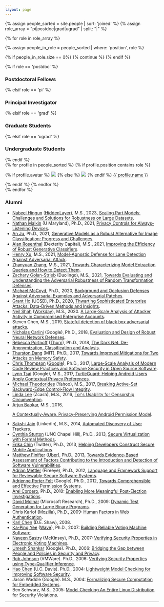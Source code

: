 ```yaml
---
layout: page
---
```


{% assign people_sorted = site.people | sort: 'joined' %}
{% assign role_array = "pi|postdoc|grad|ugrad" | split: "|" %}

{% for role in role_array %}

{% assign people_in_role = people_sorted | where: 'position', role %}

<!-- Skip section if there's nobody -->
{% if people_in_role.size == 0%}
  {% continue %}
{% endif %}

<div class="pos_header">
{% if role == 'postdoc' %}
<h3>Postdoctoral Fellows</h3>
{% elsif role == 'pi' %}
<h3>Principal Investigator</h3>
{% elsif role == 'grad' %}
<h3>Graduate Students</h3>
{% elsif role == 'ugrad' %}
<h3>Undergraduate Students</h3>
{% endif %}
</div>

<div class="content list people">
  {% for profile in people_sorted %}
    {% if profile.position contains role %}
      <div class="list-item-people">
        <p class="list-post-title">
          {% if profile.avatar %}
            <a href="{{ site.baseurl }}{{ profile.url }}"><img class="profile-thumbnail" src="{{site.baseurl}}/images/people/{{profile.avatar}}"></a>
          {% else %}
            <a href="{{ site.baseurl }}{{ profile.url }}"><img class="profile-thumbnail" src="{{site.baseurl}}/images/people/missing_profile.png"></a>
          {% endif %}
          <a class="name" href="{{ site.baseurl }}{{ profile.url }}">{{ profile.name }}</a>
        </p>
      </div>    
    {% endif %}
    {% endfor %}
</div>
{% endfor %}

<h3>Alumni</h3>

<ul>
<li><a href="https://www.linkedin.com/in/nabeel-hingun-044a40198">Nabeel Hingun</a> (<a href="https://hiddenlayer.com/">HiddenLayer</a>),
M.S., 2023,
<a href="https://www2.eecs.berkeley.edu/Pubs/TechRpts/2023/EECS-2023-153.html">Scaling Part Models: Challenges and Solutions for Robustness on Large Datasets</a>.
<li><a href="https://www.nathanmalkin.com/">Nathan Malkin</a> (U Maryland), Ph.D., 2021,
<a href="https://www2.eecs.berkeley.edu/Pubs/TechRpts/2022/EECS-2022-249.html">Privacy Controls for Always-Listening Devices</a>.
<li><a href="https://www.linkedin.com/in/an-ju-phd/">An Ju</a>, Ph.D., 2021,
<a href="https://www2.eecs.berkeley.edu/Pubs/TechRpts/2021/EECS-2021-47.html">Generative Models as a Robust Alternative for Image Classification: Progress and Challenges</a>.
<li><a href="https://www.linkedin.com/in/alan-rosenthal-37767614a/">Alan Rosenthal</a> (Dexterity Capital), M.S., 2021,
<a href="https://www2.eecs.berkeley.edu/Pubs/TechRpts/2021/EECS-2021-68.html">Improving the Efficiency of Robust Generative Classifiers</a>.
<li><a href="https://henryzxu.com/">Henry Xu</a>, M.S., 2021,
<a href="https://www2.eecs.berkeley.edu/Pubs/TechRpts/2021/EECS-2021-105.html">Model-Agnostic Defense for Lane Detection Against Adversarial Attack</a>.
<li><a href="https://www.linkedin.com/in/zhanyuan-zhang/">Zhanyuan Zhang</a>, M.S., 2021,
<a href="https://www2.eecs.berkeley.edu/Pubs/TechRpts/2021/EECS-2021-126.html">Towards Characterizing Model Extraction Queries and How to Detect Them</a>.
<li><a href="https://www.linkedin.com/in/zachary-golan-strieb-386b8a9b/">Zachary Golan-Strieb</a> (Duolingo), M.S., 2021,
<a href="https://www2.eecs.berkeley.edu/Pubs/TechRpts/2021/EECS-2021-241.html">Towards Evaluating and Understanding the Adversarial Robustness of Random Transformation Defenses</a>.
<li><a href="https://www.linkedin.com/in/michael-mccoyd/">Michael McCoyd</a>, Ph.D., 2020,
<a href="https://www2.eecs.berkeley.edu/Pubs/TechRpts/2020/EECS-2020-170.html">Background and Occlusion Defenses Against Adversarial Examples and Adversarial Patches</a>.
<li><a href="https://cseweb.ucsd.edu/~grho/">Grant Ho</a> (UCSD), Ph.D., 2020,
<a href="https://www2.eecs.berkeley.edu/Pubs/TechRpts/2020/EECS-2020-217.html">Thwarting Sophisticated Enterprise Attacks: Data-Driven Methods and Insights</a>.
<li><a href="https://www.linkedin.com/in/neil-shah-413216133/">Neil Shah</a> (<a href="https://www.workday.com/">Workday</a>), M.S., 2020.
<a href="https://www2.eecs.berkeley.edu/Pubs/TechRpts/2020/EECS-2020-80.html">A Large-Scale Analysis of Attacker Activity in Compromised Enterprise Accounts</a>.
<li>Steven Chen, M.S., 2019,
<a href="https://www2.eecs.berkeley.edu/Pubs/TechRpts/2019/EECS-2019-55.html">Stateful detection of black box adversarial attacks</a>.
<li><a href="http://nicholas.carlini.com/">Nicholas Carlini</a> (Google),
Ph.D., 2018, 
<a href="https://www2.eecs.berkeley.edu/Pubs/TechRpts/2018/EECS-2018-118.html">Evaluation and Design of Robust Neural Network Defenses</a>.
<li><a href="https://www.linkedin.com/in/rebecca-portnoff-3b784039/">Rebecca Portnoff</a> (<a href="https://www.wearethorn.org/">Thorn</a>),
Ph.D., 2018,
<a href="https://www2.eecs.berkeley.edu/Pubs/TechRpts/2018/EECS-2018-5.html">The Dark Net: De-Anonymization, Classification and Analysis</a>.
<li><a href="https://people.csail.mit.edu/thurston/">Thurston Dang</a> (MIT),
Ph.D., 2017,
<a href="https://www2.eecs.berkeley.edu/Pubs/TechRpts/2017/EECS-2017-209.html">Towards Improved Mitigations for Two Attacks on Memory Safety</a>.
<li><a href="https://notyetsecure.com/">Chris Thompson</a> (<a href="https://www.linkedin.com/in/cthompson5">Google</a>),
Ph.D., 2017,
<a href="https://www2.eecs.berkeley.edu/Pubs/TechRpts/2017/EECS-2017-217.html">Large-Scale Analysis of Modern Code Review Practices and Software Security in Open Source Software</a>.
<li><a href="https://www.linkedin.com/in/lynn-tsai-86421168">Lynn Tsai</a> (Google),
M.S., 2017,
<a href="https://www2.eecs.berkeley.edu/Pubs/TechRpts/2017/EECS-2017-44.html">TurtleGuard: Helping Android Users Apply Contextual Privacy Preferences</a>.
<!-- https://lynntsai.com/ !-->
<li><a href="https://www.linkedin.com/in/theodorides">Michael Theodorides</a> (Yahoo),
M.S., 2017,
<a href="https://www2.eecs.berkeley.edu/Pubs/TechRpts/2017/EECS-2017-78.html">Breaking Active-Set Backward-Edge Control-Flow Integrity</a>.
<li><a href="http://www.eecs.berkeley.edu/~lindanaeunlee/">Linda Lee</a> (Zcash),
M.S., 2016,
<a href="https://www2.eecs.berkeley.edu/Pubs/TechRpts/2016/EECS-2016-58.html">Tor's Usability for Censorship Circumvention</a>.
<li><a href="https://www.linkedin.com/in/arjunbaokar">Arjun Baokar</a>,
M.S., 2016,
<a href="http://www2.eecs.berkeley.edu/Pubs/TechRpts/2016/EECS-2016-69.html">

A Contextually-Aware, Privacy-Preserving Android Permission Model</a>.
<li><a href="http://www.linkedin.com/pub/sakshi-jain/a/702/149">Sakshi Jain</a> (LinkedIn),
M.S., 2014,
<a href="http://www.eecs.berkeley.edu/Pubs/TechRpts/2014/EECS-2014-229.html">Automated Discovery of User Trackers</a>.
<li><a href="http://cs.unc.edu/~csturton/">Cynthia Sturton</a> (UNC Chapel Hill), 
Ph.D., 2013,
<a href="http://www.eecs.berkeley.edu/Pubs/TechRpts/2013/EECS-2013-224.pdf">Secure Virtualization with Formal Methods</a>.
<li><a href="http://www.cs.berkeley.edu/~emc/">Erika Chin</a>
(Twitter),
Ph.D., 2013,
<a href="http://www.eecs.berkeley.edu/Pubs/TechRpts/2013/EECS-2013-58.pdf">Helping Developers Construct Secure Mobile Applications</a>.
<li><a href="https://mfinifter.github.io/">Matthew Finifter</a>
(<a href="https://www.linkedin.com/in/matthew-finifter-664929103">Uber</a>),
Ph.D., 2013,
<a href="http://www.eecs.berkeley.edu/Pubs/TechRpts/2013/EECS-2013-49.pdf">Towards Evidence-Based Assessment of Factors Contributing to the Introduction and Detection of Software Vulnerabilities</a>.
<li><a href="http://www.informatik.uni-trier.de/~ley/pers/hd/m/Mettler:Adrian.html">Adrian Mettler</a>
(Fireeye),
Ph.D., 2012,
<a href="http://www.eecs.berkeley.edu/Pubs/TechRpts/2012/EECS-2012-244.html">Language and Framework Support for Reviewably-Secure Software Systems</a>.
<li><a href="http://www.adrienneporterfelt.com/">Adrienne Porter Felt</a>
(Google),
Ph.D., 2012,
<a href="http://www.eecs.berkeley.edu/Pubs/TechRpts/2012/EECS-2012-185.pdf">Towards Comprehensible and Effective Permission Systems</a>.
<li><a href="http://www.dero.org/">Arel Cordero</a>,
Ph.D., 2010:
<a href="arel-phd.pdf">Enabling More Meaningful Post-Election
Investigations</a>.
<li><a href="http://www.dmolnar.com/">David Molnar</a>
(Microsoft Research),
Ph.D., 2009:
<a href="dmolnar-phd.pdf">Dynamic Test Generation for Large Binary
Programs</a>.
<li><a href="http://www.chriskarlof.com/">Chris Karlof</a>
(Mozilla),
Ph.D., 2009:
<a href="http://www.eecs.berkeley.edu/Pubs/TechRpts/2009/EECS-2009-26.pdf">Human Factors in Web Authentication</a>.
<li><a href="http://www.quarl.org/">Karl Chen</a> (D.E. Shaw), 2008.
<li><a href="http://zesty.ca/">Ka-Ping Yee</a>
(<a href="https://www.wave.com/">Wave</a>),
Ph.D., 2007: <a href="yee-phd.pdf">Building Reliable Voting
Machine Software</a>.
<li><a href="http://naveen.ksastry.com/">Naveen Sastry</a> (McKinsey),
Ph.D., 2007: <a href="sastry-phd.pdf">Verifying Security Properties
in Electronic Voting Machines</a>.
<li><a href="http://umeshshankar.com/">Umesh Shankar</a> (Google).
Ph.D., 2006: <a href="ushankar-phd.pdf">Bridging the Gap between People
and Policies in Security and Privacy</a>.
<li><a href="https://research.vmware.com/researchers/rob-johnson">Rob Johnson</a>
(VMWare).
Ph.D., 2006: <a href="rtjohnso-phd.pdf">Verifying Security Properties
using Type-Qualifier Inference</a>.
<li><a href="http://www.cs.ucdavis.edu/~hchen/">Hao Chen</a> (U.C. Davis).
Ph.D., 2004: <a href="hchen-phd.ps">Lightweight Model Checking
for Improving Software Security</a>.
<li>Jason Waddle (Google).
M.S., 2004: <a href="jwaddle-ms.ps">Formalizing Secure Computation
for Embedded Systems</a>.
<li>Ben Schwarz,
M.S., 2005: <a href="bschwarz-ms.pdf">Model Checking An Entire
Linux Distribution for Security Violations</a>.
</ul>

<hr>